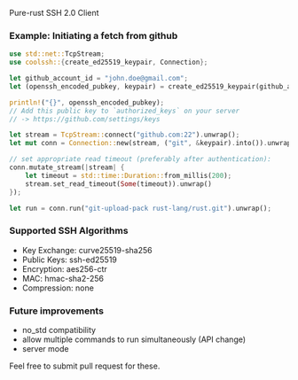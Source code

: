 Pure-rust SSH 2.0 Client

### Example: Initiating a fetch from github

```rust
use std::net::TcpStream;
use coolssh::{create_ed25519_keypair, Connection};

let github_account_id = "john.doe@gmail.com";
let (openssh_encoded_pubkey, keypair) = create_ed25519_keypair(github_account_id);

println!("{}", openssh_encoded_pubkey);
// Add this public key to `authorized_keys` on your server
// -> https://github.com/settings/keys

let stream = TcpStream::connect("github.com:22").unwrap();
let mut conn = Connection::new(stream, ("git", &keypair).into()).unwrap();

// set appropriate read timeout (preferably after authentication):
conn.mutate_stream(|stream| {
    let timeout = std::time::Duration::from_millis(200);
    stream.set_read_timeout(Some(timeout)).unwrap()
});

let run = conn.run("git-upload-pack rust-lang/rust.git").unwrap();
```

### Supported SSH Algorithms

- Key Exchange: curve25519-sha256
- Public Keys: ssh-ed25519
- Encryption: aes256-ctr
- MAC: hmac-sha2-256
- Compression: none

### Future improvements

- no_std compatibility
- allow multiple commands to run simultaneously (API change)
- server mode

Feel free to submit pull request for these.
